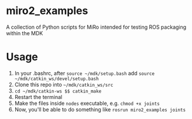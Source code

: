 # miro2_examples
A collection of Python scripts for MiRo intended for testing ROS packaging within the MDK 

# Usage
1. In your .bashrc, after 
`source ~/mdk/setup.bash`
add
`source ~/mdk/catkin_ws/devel/setup.bash`
2. Clone this repo into `~/mdk/catkin_ws/src`
3. `cd ~/mdk/catkin-ws $$ catkin_make`
4. Restart the terminal
5. Make the files inside `nodes` executable, e.g. `chmod +x joints`
6. Now, you'll be able to do something like `rosrun miro2_examples joints`

